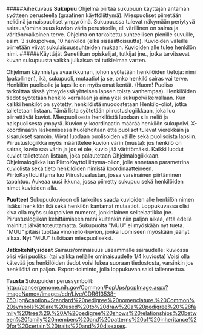 #####Aihekuvaus
**Sukupuu** 
Ohjelma piirtää sukupuun käyttäjän antaman syötteen perusteella (graafinen käyttöliittymä). Miespuoliset piirretään neliöinä ja naispuoliset ympyröinä. Sukupuussa tulevat näkymään periytyvä sairaus/ominaisuus kuvion värin perusteella, eli värillinen on sairas ja väritön/valkoinen terve. Ohjelma on tarkoitettu suhteellisen pienille suvuille, esim. 3 sukupolvea, 10 henkilöä (eikä sisäsiittoisuutta). Kuvioiden väleille piirretään viivat sukulaisuussuhteiden mukaan. Kuvioiden alle tulee henkilön nimi. 
######Käyttäjät
Genetiikan opiskelijat, tutkijat jne., jotka tarvitsevat kuvan sukupuusta vaikka julkaisua tai tutkielmaa varten.

Ohjelman käynnistys avaa ikkunan, johon syötetään henkilöiden tietoja: nimi (pakollinen), ikä, sukupuoli, mutaatiot ja se, onko henkilö sairas vai terve. Henkilön puolisolle ja lapsille on myös omat kentät. (Huom! Puoliso tarkoittaa tässä yhteydessä yhteisen lapsen toista vanhempaa). Henkilöiden tiedot syötetään henkilö kerrallaan ja aina yksi sukupolvi kerrallaan. Kun kaikki henkilöt on syötetty, henkilöistä muodostetaan Henkilo-oliot, jotka talletetaan listaan. Tämä lista syötetään piirustuslogiikkaan, joka luo piirrettävät kuviot. Miespuolisesta henkilöstä luodaan siis neliö ja naispuolisesta ympyrä. Kuvion y-koordinaatin määrää henkilön sukupolvi. X-koordinaatin laskemisessa huolehditaan että puolisot tulevat vierekkäin ja sisarukset samoin. Viivat luodaan puolisoiden välille sekä puolisoista lapsiin. Piirustuslogiikka myös määrittelee kuvion värin (musta): jos henkilö on sairas, kuvio saa värin ja jos ei ole, kuvio jää värittömäksi. Kaikki luodut kuviot talletetaan listaan, joka palautetaan Ohjelmalogiikkaan.
Ohjelmalogiikka luo PiirtoKayttoLiittyma-olion, jolle annetaan parametrina kuviolista sekä tieto henkilöiden nimistä koordinaatteineen. PiirtoKayttoLiittyma luo Piirustusalustan, jossa varsinainen piirtäminen tapahtuu. Aukeaa uusi ikkuna, jossa piirretty sukupuu sekä henkilöiden nimet kuvioiden alla.

**Puutteet**
Sukupuukuvioon oli tarkoitus saada kuvioiden alle henkilön nimen lisäksi henkilön ikä sekä henkilön kantamat mutaatiot. Loppukuvassa olisi kiva olla myös sukupolvien numerot, jonkinlainen selitelaatikko jne. Piirustuslogiikan kehittämiseen meni kuitenkin niin paljon aikaa, että edellä mainitut jäivät toteuttamatta. 
Sukupuolta "MUU" ei myöskään nyt tueta. "MUU" pitäisi tuottaa vinoneliö-kuvion, jonka luomiseen myöskään jäänyt aikaa. Nyt "MUU" tulkitaan miespuoliseksi.

**Jatkokehitysideat**
Sairaus/ominaisuus useammalle sairaudelle: kuviossa olisi väri puoliksi (tai vaikka neljälle ominaisuudelle 1/4 kuviosta)
Voisi olla kätevää jos henkilöiden tiedot voisi lukea suoraan tiedostosta, varsinkin jos henkilöitä on paljon.
Export-toiminto, jolla loppukuvan saisi tallennettua.

**Tausta**
Sukupuiden perussymbolit: http://cancergenome.nih.gov/Common/PopUps/popImage.aspx?imageName=/images/cdr/Live/CDR613538-750.jpg&caption=Standard%20pedigree%20nomenclature.%20Common%20symbols%20are%20used%20to%20draw%20a%20pedigree%20%28family%20tree%29.%20A%20pedigree%20shows%20relationships%20between%20family%20members%20and%20patterns%20of%20inheritance%20for%20certain%20traits%20and%20diseases.

